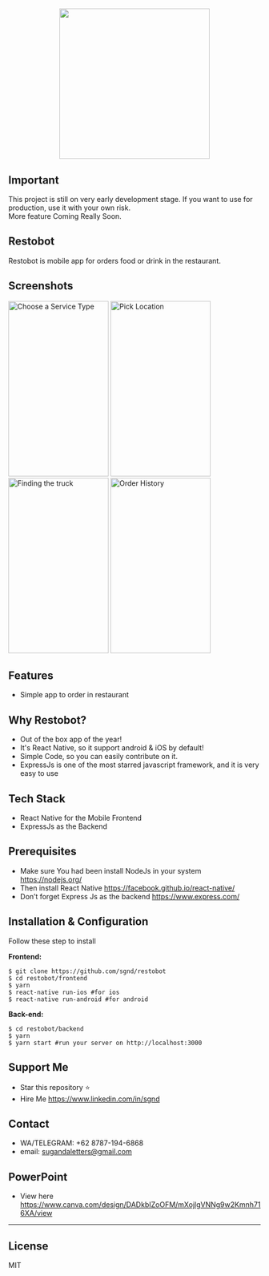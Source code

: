 <h1 align="center">
  <img src="./logo.png" width="300"/><br>
</h1>

## Important
This project is still on very early development stage. If you want to use for production, use it with your own risk.
<br>More feature Coming Really Soon.

## Restobot
Restobot is mobile app for orders food or drink in the restaurant.  

## Screenshots

<p float="left">
  <img src="https://content.screencast.com/users/Radiegtya/folders/Jing/media/55fda3a2-425f-4890-b027-660a8a80285d/00000962.png" width="200" height="350" alt="Choose a Service Type"/>

  <img src="https://content.screencast.com/users/Radiegtya/folders/Jing/media/b8e3b04e-2a6d-421c-bf62-17573332930d/00000963.png" width="200" height="350" alt="Pick Location"/>

  <img src="https://content.screencast.com/users/Radiegtya/folders/Jing/media/5d6ff57a-4f5f-4f0b-93ba-e38fccc91223/00000964.png" width="200" height="350" alt="Finding the truck"/>

  <img src="https://content.screencast.com/users/Radiegtya/folders/Jing/media/e7f85fb0-3c45-4818-a362-ab1026d9ff44/00000965.png" width="200" height="350" alt="Order History"/>
</p>

## Features
* Simple app to order in restaurant

## Why Restobot?
* Out of the box app of the year!
* It's React Native, so it support android & iOS by default!
* Simple Code, so you can easily contribute on it.
* ExpressJs is one of the most starred javascript framework, and it is very easy to use

## Tech Stack
* React Native for the Mobile Frontend
* ExpressJs as the Backend

## Prerequisites
* Make sure You had been install NodeJs in your system https://nodejs.org/
* Then install React Native https://facebook.github.io/react-native/
* Don’t forget Express Js as the backend https://www.express.com/

## Installation & Configuration
Follow these step to install

**Frontend:**
```
$ git clone https://github.com/sgnd/restobot
$ cd restobot/frontend
$ yarn
$ react-native run-ios #for ios
$ react-native run-android #for android
```

**Back-end:**
```
$ cd restobot/backend
$ yarn
$ yarn start #run your server on http://localhost:3000
```

## Support Me
* Star this repository :star:
* Hire Me https://www.linkedin.com/in/sgnd

## Contact 
* WA/TELEGRAM: +62 8787-194-6868
* email: sugandaletters@gmail.com

## PowerPoint
* View here https://www.canva.com/design/DADkbIZoOFM/mXojlgVNNg9w2Kmnh716XA/view

----

## License
MIT
